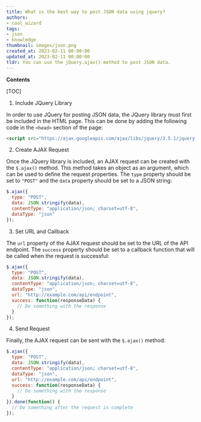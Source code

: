 ```yaml
---
title: What is the best way to post JSON data using jquery?
authors:
- cool_wizard
tags:
- json
- knowledge
thumbnail: images/json.png
created_at: 2023-02-11 00:00:00
updated_at: 2023-02-11 00:00:00
tldr: You can use the jQuery.ajax() method to post JSON data.
---
```


**Contents**

[TOC]

1. Include JQuery Library

In order to use JQuery for posting JSON data, the JQuery library must first be included in the HTML page. This can be done by adding the following code in the `<head>` section of the page:

```html
<script src="https://ajax.googleapis.com/ajax/libs/jquery/3.5.1/jquery.min.js"></script>
```

2. Create AJAX Request

Once the JQuery library is included, an AJAX request can be created with the `$.ajax()` method. This method takes an object as an argument, which can be used to define the request properties. The `type` property should be set to `"POST"` and the `data` property should be set to a JSON string:

```javascript
$.ajax({
  type: "POST",
  data: JSON.stringify(data),
  contentType: "application/json; charset=utf-8",
  dataType: "json"
});
```

3. Set URL and Callback

The `url` property of the AJAX request should be set to the URL of the API endpoint. The `success` property should be set to a callback function that will be called when the request is successful:

```javascript
$.ajax({
  type: "POST",
  data: JSON.stringify(data),
  contentType: "application/json; charset=utf-8",
  dataType: "json",
  url: "http://example.com/api/endpoint",
  success: function(responseData) {
    // Do something with the response
  }
});
```

4. Send Request

Finally, the AJAX request can be sent with the `$.ajax()` method:

```javascript
$.ajax({
  type: "POST",
  data: JSON.stringify(data),
  contentType: "application/json; charset=utf-8",
  dataType: "json",
  url: "http://example.com/api/endpoint",
  success: function(responseData) {
    // Do something with the response
  }
}).done(function() {
  // Do something after the request is complete
});
```
